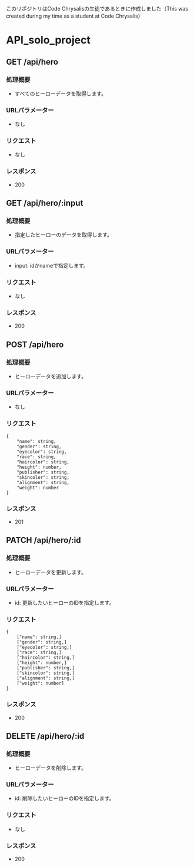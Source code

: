 このリポジトリはCode Chrysalisの生徒であるときに作成しました（This was created during my time as a student at Code Chrysalis）

# API_solo_project

## GET /api/hero

### 処理概要
- すべてのヒーローデータを取得します。

### URLパラメーター
- なし

### リクエスト
- なし

### レスポンス
- 200

## GET /api/hero/:input

### 処理概要
- 指定したヒーローのデータを取得します。

### URLパラメーター
- input: idかnameで指定します。

### リクエスト
- なし

### レスポンス
- 200

## POST /api/hero

### 処理概要
- ヒーローデータを追加します。

### URLパラメーター
- なし

### リクエスト

```
{
    "name": string,
    "gender": string,
    "eyecolor": string,
    "race": string,
    "haircolor": string,
    "height": number,
    "publisher": string,
    "skincolor": string,
    "alignment": string,
    "weight": number
}
```

### レスポンス
- 201

## PATCH /api/hero/:id

### 処理概要
- ヒーローデータを更新します。
### URLパラメーター
- id: 更新したいヒーローのIDを指定します。
### リクエスト

```
{
    ["name": string,]
    ["gender": string,]
    ["eyecolor": string,]
    ["race": string,]
    ["haircolor": string,]
    ["height": number,]
    ["publisher": string,]
    ["skincolor": string,]
    ["alignment": string,]
    ["weight": number]
}
```

### レスポンス
- 200

## DELETE /api/hero/:id

### 処理概要
- ヒーローデータを削除します。
### URLパラメーター
- id: 削除したいヒーローのIDを指定します。
### リクエスト
- なし

### レスポンス
- 200
